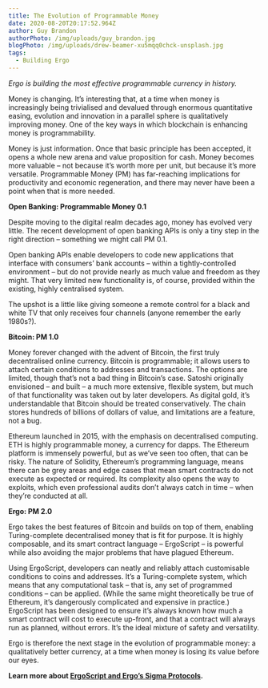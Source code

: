 ```yaml
---
title: The Evolution of Programmable Money
date: 2020-08-20T20:17:52.964Z
author: Guy Brandon
authorPhoto: /img/uploads/guy_brandon.jpg
blogPhoto: /img/uploads/drew-beamer-xu5mqq0chck-unsplash.jpg
tags:
  - Building Ergo
---
```

<!--StartFragment-->

*Ergo is building the most effective programmable currency in history.*

Money is changing. It’s interesting that, at a time when money is increasingly being trivialised and devalued through enormous quantitative easing, evolution and innovation in a parallel sphere is qualitatively improving money. One of the key ways in which blockchain is enhancing money is programmability.

Money is just information. Once that basic principle has been accepted, it opens a whole new arena and value proposition for cash. Money becomes more valuable – not because it’s worth more per unit, but because it’s more versatile. Programmable Money (PM) has far-reaching implications for productivity and economic regeneration, and there may never have been a point when that is more needed.

**Open Banking: Programmable Money 0.1**

Despite moving to the digital realm decades ago, money has evolved very little. The recent development of open banking APIs is only a tiny step in the right direction – something we might call PM 0.1.

Open banking APIs enable developers to code new applications that interface with consumers’ bank accounts – within a tightly-controlled environment – but do not provide nearly as much value and freedom as they might. That very limited new functionality is, of course, provided within the existing, highly centralised system.

The upshot is a little like giving someone a remote control for a black and white TV that only receives four channels (anyone remember the early 1980s?).

**Bitcoin: PM 1.0**

Money forever changed with the advent of Bitcoin, the first truly decentralised online currency. Bitcoin is programmable; it allows users to attach certain conditions to addresses and transactions. The options are limited, though that’s not a bad thing in Bitcoin’s case. Satoshi originally envisioned – and built – a much more extensive, flexible system, but much of that functionality was taken out by later developers. As digital gold, it’s understandable that Bitcoin should be treated conservatively. The chain stores hundreds of billions of dollars of value, and limitations are a feature, not a bug.

Ethereum launched in 2015, with the emphasis on decentralised computing. ETH is highly programmable money, a currency for dapps. The Ethereum platform is immensely powerful, but as we’ve seen too often, that can be risky. The nature of Solidity, Ethereum’s programming language, means there can be grey areas and edge cases that mean smart contracts do not execute as expected or required. Its complexity also opens the way to exploits, which even professional audits don’t always catch in time – when they’re conducted at all.

**Ergo: PM 2.0**

Ergo takes the best features of Bitcoin and builds on top of them, enabling Turing-complete decentralised money that is fit for purpose. It is highly composable, and its smart contract language – ErgoScript – is powerful while also avoiding the major problems that have plagued Ethereum.

Using ErgoScript, developers can neatly and reliably attach customisable conditions to coins and addresses. It’s a Turing-complete system, which means that any computational task – that is, any set of programmed conditions – can be applied. (While the same might theoretically be true of Ethereum, it’s dangerously complicated and expensive in practice.) ErgoScript has been designed to ensure it’s always known how much a smart contract will cost to execute up-front, and that a contract will always run as planned, without errors. It’s the ideal mixture of safety and versatility.

Ergo is therefore the next stage in the evolution of programmable money: a qualitatively better currency, at a time when money is losing its value before our eyes.

**Learn more about [ErgoScript and Ergo’s Sigma Protocols](https://ergoplatform.org/en/software/).**

<!--EndFragment-->
